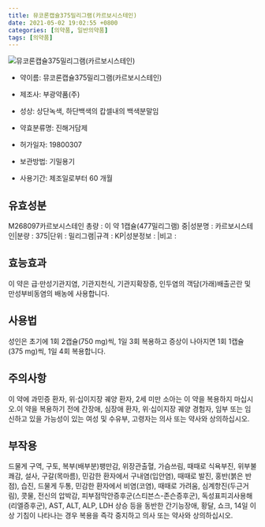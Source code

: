 ```yaml
---
title: 뮤코론캡슐375밀리그램(카르보시스테인)
date: 2021-05-02 19:02:55 +0800
categories: [의약품, 일반의약품]
tags: [의약품]
---
```

![뮤코론캡슐375밀리그램(카르보시스테인)](https://nedrug.mfds.go.kr/pbp/cmn/itemImageDownload/1NXVKYFvl6Q)

- 약이름: 뮤코론캡슐375밀리그램(카르보시스테인)
- 제조사: 부광약품(주)
- 성상: 상단녹색, 하단백색의 캅셀내의 백색분말임
- 약효분류명: 진해거담제
- 허가일자: 19800307
- 보관방법: 기밀용기

- 사용기간: 제조일로부터 60 개월
## 유효성분
M268097카르보시스테인
총량 : 이 약 1캡슐(477밀리그램) 중|성분명 : 카르보시스테인|분량 : 375|단위 : 밀리그램|규격 : KP|성분정보 : |비고 :
## 효능효과
이 약은 급·만성기관지염, 기관지천식, 기관지확장증, 인두염의 객담(가래)배출곤란 및 만성부비동염의 배농에 사용합니다.
## 사용법
성인은 초기에 1회 2캡슐(750 mg)씩, 1일 3회 복용하고 증상이 나아지면 1회 1캡슐(375 mg)씩, 1일 4회 복용합니다.
## 주의사항
이 약에 과민증 환자, 위·십이지장 궤양 환자, 2세 미만 소아는 이 약을 복용하지 마십시오.이 약을 복용하기 전에 간장애, 심장애 환자, 위·십이지장 궤양 경험자, 임부 또는 임신하고 있을 가능성이 있는 여성 및 수유부, 고령자는 의사 또는 약사와 상의하십시오.
## 부작용
드물게 구역, 구토, 복부(배부분)팽만감, 위장관출혈, 가슴쓰림, 때때로 식욕부진, 위부불쾌감, 설사, 구갈(목마름), 민감한 환자에서 구내염(입안염), 때때로 발진, 홍반(붉은 반점), 습진, 드물게 두통, 민감한 환자에서 비염(코염), 때때로 가려움, 심계항진(두근거림), 콧물, 전신의 압박감, 피부점막안증후군(스티븐스-존슨증후군), 독성표피괴사용해(리엘증후군), AST, ALT, ALP, LDH 상승 등을 동반한 간기능장애, 황달, 쇼크, 14일 이상 기침이 나타나는 경우 복용을 즉각 중지하고 의사 또는 약사와 상의하십시오.

